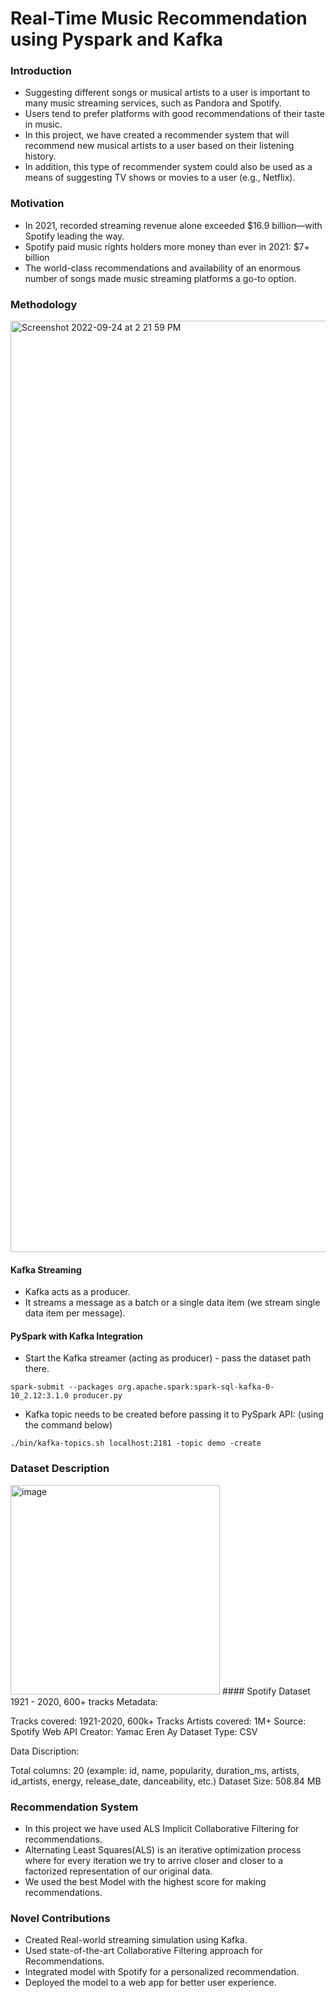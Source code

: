 # Real-Time Music Recommendation using Pyspark and Kafka

### Introduction
* Suggesting different songs or musical artists to a user is important to many music streaming services, such as Pandora and Spotify.
* Users tend to prefer platforms with good recommendations of their taste in music.
* In this project, we have created a recommender system that will recommend new musical artists to a user based on their listening history.
* In addition, this type of recommender system could also be used as a means of suggesting TV shows or movies to a user (e.g., Netflix).

### Motivation
* In 2021, recorded streaming revenue alone exceeded $16.9 billion—with Spotify leading the way.
* Spotify paid music rights holders more money than ever in 2021: $7+ billion
* The world-class recommendations and availability of an enormous number of songs made music streaming platforms a go-to option.

### Methodology
<img width="1490" alt="Screenshot 2022-09-24 at 2 21 59 PM" src="https://user-images.githubusercontent.com/54806252/192089400-c59d3ee2-c970-4c70-b5ef-b4c44c03e0d7.png">

#### Kafka Streaming
* Kafka acts as a producer. 
* It streams a message as a batch or a single data item (we stream single data item per message).

#### PySpark with Kafka Integration
* Start the Kafka streamer (acting as producer) - pass the dataset path there.

` spark-submit --packages org.apache.spark:spark-sql-kafka-0-10_2.12:3.1.0 producer.py `

* Kafka topic needs to be created before passing it to PySpark API: (using the command below)


`./bin/kafka-topics.sh localhost:2181 -topic demo -create`



### Dataset Description
<img width="335" alt="image" src="https://user-images.githubusercontent.com/54806252/192089473-0929dc0d-f66f-4e80-b578-76f8b5ce3837.png">
#### Spotify Dataset 1921 - 2020, 600+ tracks
Metadata:

Tracks covered: 1921-2020, 600k+ Tracks
Artists covered: 1M+
Source: Spotify Web API
Creator: Yamac Eren Ay
Dataset Type: CSV


Data Discription:

Total columns: 20 (example: id, name, popularity, duration_ms, artists, id_artists, energy, release_date, danceability, etc.)
Dataset Size:  508.84 MB

### Recommendation System

* In this project we have used ALS Implicit Collaborative Filtering for recommendations.
* Alternating Least Squares(ALS) is an iterative optimization process where for every iteration we try to arrive closer and closer to a factorized representation of our original data.
* We used the best Model with the highest score for making recommendations.


 ### Novel Contributions
* Created Real-world streaming simulation using Kafka.
* Used state-of-the-art Collaborative Filtering approach for Recommendations.
* Integrated model with Spotify for a personalized recommendation.
* Deployed the model to a web app for better user experience.

